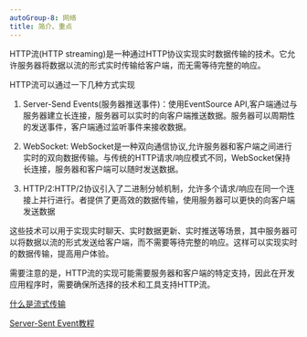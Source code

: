 ```yaml
---
autoGroup-8: 网络
title: 简介、重点
---
```

HTTP流(HTTP streaming)是一种通过HTTP协议实现实时数据传输的技术。它允许服务器将数据以流的形式实时传输给客户端，而无需等待完整的响应。

HTTP流可以通过一下几种方式实现
1. Server-Send Events(服务器推送事件)：使用EventSource API,客户端通过与服务器建立长连接，服务器可以实时的向客户端推送数据。服务器可以周期性的发送事件，客户端通过监听事件来接收数据。

2. WebSocket: WebSocket是一种双向通信协议,允许服务器和客户端之间进行实时的双向数据传输。与传统的HTTP请求/响应模式不同，WebSocket保持长连接，服务器和客户端可以随时发送数据。

3. HTTP/2:HTTP/2协议引入了二进制分帧机制，允许多个请求/响应在同一个连接上并行进行。者提供了更高效的数据传输，使用服务器可以更快的向客户端发送数据

这些技术可以用于实现实时聊天、实时数据更新、实时推送等场景，其中服务器可以将数据以流的形式发送给客户端，而不需要等待完整的响应。这样可以实现实时的数据传输，提高用户体验。

需要注意的是，HTTP流的实现可能需要服务器和客户端的特定支持，因此在开发应用程序时，需要确保所选择的技术和工具支持HTTP流。


[什么是流式传输](/front-end/JavaScript/network-stream-fetch.html)

[Server-Sent Event教程](/front-end/JavaScript/network-wserver-sentevents.html)